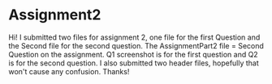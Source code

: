 # Assignment2

Hi! I submitted two files for assignment 2, one file for the first Question and the Second file for the second question. The AssignmentPart2 file = Second Question on the assignment. Q1 screenshot is for the first question and Q2 is for the second question. I also submitted two header files, hopefully that won't cause any confusion. Thanks!
